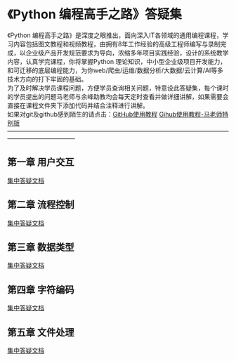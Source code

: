 # 《Python 编程高手之路》答疑集  
《Python 编程高手之路》是深度之眼推出，面向深入IT各领域的通用编程课程，学习内容包括图文教程和视频教程，由拥有8年工作经验的高级工程师编写与录制完成，以企业级产品开发规范要求为导向，浓缩多年项目实践经验，设计的系统教学内容，认真学完课程，你将掌握Python 理论知识，中小型企业级项目开发能力，和可迁移的底层编程能力，为你web/爬虫/运维/数据分析/大数据/云计算/AI等多技术方向的打下牢固的基础。  
为了及时解决学员课程问题，方便学员查询相关问题，特意设此答疑集，每个课时的学员提出的问题马老师与余峰助教均会每天定时查看并做详细讲解，如果需要会直接在课程文件夹下添加代码并结合注释进行讲解。  
如果对git及github感到陌生的请点击：[GitHub使用教程](https://www.jianshu.com/p/06a960d991aa)  [Gihub使用教程-马老师特别版](https://www.yuque.com/docs/share/92e8950f-1139-43ba-b7e9-9831009ff84d)
———————————————————————————————————————————————
## 第一章 用户交互  
[集中答疑文档](https://github.com/RainMoun/the_road_of_python_programming_master/blob/master/lession_1/lession_1.md)  
## 第二章 流程控制  
[集中答疑文档](https://github.com/RainMoun/the_road_of_python_programming_master/blob/master/lession_2/lession_2.md)  
## 第三章 数据类型  
[集中答疑文档](https://github.com/RainMoun/the_road_of_python_programming_master/blob/master/lession_3/lession_3.md)  
## 第四章 字符编码  
[集中答疑文档](https://github.com/RainMoun/the_road_of_python_programming_master/blob/master/lession_4/lession_4.md)  
## 第五章 文件处理  
[集中答疑文档](https://github.com/RainMoun/the_road_of_python_programming_master/blob/master/lession_5/lession_5.md)  

